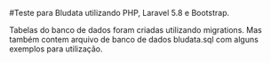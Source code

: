 #Teste para Bludata utilizando PHP, Laravel 5.8 e Bootstrap.

Tabelas do banco de dados foram criadas utilizando migrations. Mas também contem arquivo de banco de dados bludata.sql com alguns exemplos para utilização.
